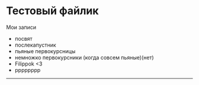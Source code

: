 # Тестовый файлик


Мои записи

* посвят
* послекапустник
* пьяные первокурсницы
* немножко первокурсники (когда совсем пьяные)(нет)
* Filippok <3
* рррррррр

--------------
